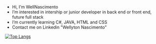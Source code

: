 - Hi, I’m WellNascimento
- I’m interested in intership or junior developer in back end or front end, future full stack
- I’m currently learning C#, JAVA, HTML and CSS 
- Contact me on Linkedin "Wellyton Nascimento"

[![Top Langs](https://github-readme-stats.vercel.app/api/top-langs/?username=wellnascimento&layout=compact)](https://github.com/wellnascimento/github-readme-stats)
